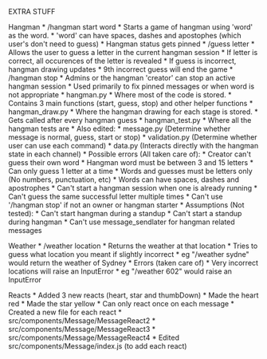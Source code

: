 EXTRA STUFF

Hangman
    * /hangman start word
        * Starts a game of hangman using 'word' as the word.
        * 'word' can have spaces, dashes and apostophes (which user's don't need to guess)
        * Hangman status gets pinned
    * /guess letter
        * Allows the user to guess a letter in the current hangman session
        * If letter is correct, all occurences of the letter is revealed
        * If guess is incorrect, hangman drawing updates
        * 9th incorrect guess will end the game
    * /hangman stop
        * Admins or the hangman 'creator' can stop an active hangman session
        * Used primarily to fix pinned messages or when word is not appropriate
    * hangman.py
        * Where most of the code is stored.
        * Contains 3 main functions (start, guess, stop) and other helper functions
    * hangman_draw.py
        * Where the hangman drawing for each stage is stored.
        * Gets called after every hangman guess
    * hangman_test.py
        * Where all the hangman tests are
    * Also edited:
        * message.py (Determine whether message is normal, guess, start or stop)
        * validation.py (Determine whether user can use each command)
        * data.py (Interacts directly with the hangman state in each channel)
    * Possible errors (All taken care of):
        * Creator can't guess their own word
        * Hangman word must be between 3 and 15 letters
        * Can only guess 1 letter at a time
        * Words and guesses must be letters only (No numbers, punctuation, etc)
            * Words can have spaces, dashes and apostrophes
        * Can't start a hangman session when one is already running
        * Can't guess the same successful letter multiple times
        * Can't use '/hangman stop' if not an owner or hangman starter
    * Assumptions (Not tested):
        * Can't start hangman during a standup
        * Can't start a standup during hangman
        * Can't use message_sendlater for hangman related messages

Weather
    * /weather location
        * Returns the weather at that location
        * Tries to guess what location you meant if slightly incorrect
            * eg "/weather sydne" would return the weather of Sydney
    * Errors (taken care of)
        * Very incorrect locations will raise an InputError
            * eg "/weather 602" would raise an InputError

Reacts
    * Added 3 new reacts (heart, star and thumbDown)
    * Made the heart red
    * Made the star yellow
    * Can only react once on each message 
    * Created a new file for each react
        * src/components/Message/MessageReact2
        * src/components/Message/MessageReact3
        * src/components/Message/MessageReact4
    * Edited src/components/Message/index.js (to add each react)